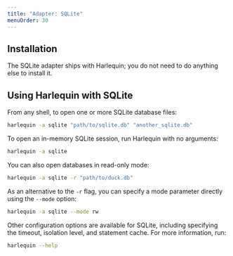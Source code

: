 ```yaml
---
title: "Adapter: SQLite"
menuOrder: 30
---
```


## Installation

The SQLite adapter ships with Harlequin; you do not need to do anything else to install it.

## Using Harlequin with SQLite

From any shell, to open one or more SQLite database files:

```bash
harlequin -a sqlite "path/to/sqlite.db" "another_sqlite.db"
```

To open an in-memory SQLite session, run Harlequin with no arguments:

```bash
harlequin -a sqlite
```

You can also open databases in read-only mode:

```bash
harlequin -a sqlite -r "path/to/duck.db"
```

As an alternative to the `-r` flag, you can specify a mode parameter directly using the `--mode` option:

```bash
harlequin -a sqlite --mode rw
```

Other configuration options are available for SQLite, including specifying the timeout, isolation level, and statement cache. For more information, run:

```bash
harlequin --help
```
